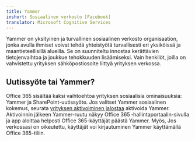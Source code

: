 ```yaml
---
title: Yammer
inshort: Sosiaalinen verkosto [Facebook]
translator: Microsoft Cognitive Services
---
```


Yammer on yksityinen ja turvallinen sosiaalinen verkosto organisaation, jonka avulla ihmiset voivat tehdä yhteistyötä turvallisesti eri yksiköissä ja maantieteellisillä alueilla. Se on suunniteltu innostaa kerättävien tietojenvaihtoa ja joukkue tehokkuuden lisäämiseksi. Vain henkilöt, joilla on vahvistettu yrityksen sähköpostiosoite liittyä yrityksen verkossa.

## Uutissyöte tai Yammer?
Office 365 sisältää kaksi vaihtoehtoa yrityksen sosiaalisia ominaisuuksia: Yammer ja SharePoint-uutissyöte. Jos valitset Yammer sosiaalinen kokemus, seurata [yrityksen aktivoiminen jalostaa](https://support.office.com/en-us/article/Enterprise-Activation-process-4f924c74-87d2-49d0-a4f6-cba3ce2b0e7c) aktivoida Yammer. Aktivoinnin jälkeen Yammer-ruutu näkyy Office 365 ‑hallintaportaalin-sivulla ja app aloittaa helposti Office 365-käyttäjät päästä Yammer. Myös, Jos verkossasi on oikeutettu, käyttäjät voi kirjautuminen Yammer käyttämällä Office 365-tiliin.



